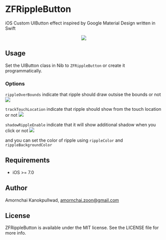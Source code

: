 ZFRippleButton
==============

iOS Custom UIButton effect inspired by Google Material Design written in Swift

<p align="center"><img src="https://raw.githubusercontent.com/zoonooz/ZFRippleButton/master/Screenshot/colored-button.gif"/></p>

## Usage

Set the UIButton class in Nib to ```ZFRippleButton``` or create it programmatically.

### Options
```rippleOverBounds``` indicate that ripple should draw outsise the bounds or not
<img src="https://raw.githubusercontent.com/zoonooz/ZFRippleButton/master/Screenshot/outbounds-button.gif"/>

```trackTouchLocation``` indicate that ripple should show from the touch location or not
<img src="https://raw.githubusercontent.com/zoonooz/ZFRippleButton/master/Screenshot/track-button.gif"/>

```shadowRippleEnable``` indicate that it will show additional shadow when you click or not
<img src="https://raw.githubusercontent.com/zoonooz/ZFRippleButton/master/Screenshot/shadow-button.gif"/>

and you can set the color of ripple using ```rippleColor``` and ```rippleBackgroundColor```

## Requirements
- iOS >= 7.0

## Author

Amornchai Kanokpullwad, amornchai.zoon@gmail.com

## License

ZFRippleButton is available under the MIT license. See the LICENSE file for more info.
